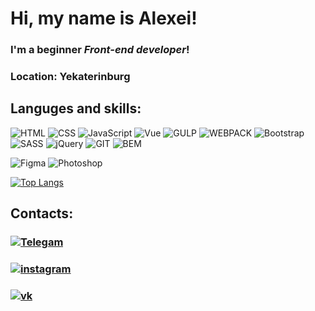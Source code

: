 # Hi, my name is **Alexei**!

### I'm a beginner ***Front-end developer***!

### Location: **Yekaterinburg**
## Languges and skills:
![HTML](https://img.shields.io/badge/-HTML-000000?style=flat&logo=html5)
![CSS](https://img.shields.io/badge/-CSS-000000?style=flat&logo=css3)
![JavaScript](https://img.shields.io/badge/-JavaScript-000000?style=flat&logo=JavaScript)
![Vue](https://img.shields.io/badge/-Vue-000000?style=flat&logo=VUE)
![GULP](https://img.shields.io/badge/-GULP-000000?style=flat&logo=gulp)
![WEBPACK](https://img.shields.io/badge/-WEBPACK-000000?style=flat&logo=webpack)
![Bootstrap](https://img.shields.io/badge/-Bootstrap-000000?style=flat&logo=bootstrap)
![SASS](https://img.shields.io/badge/-SASS/SCSS-000000?style=flat&logo=sass)
![jQuery](https://img.shields.io/badge/-jQuery-000000?style=flat&logo=jquery)
![GIT](https://img.shields.io/badge/-GIT-000000?style=flat&logo=git)
![BEM](https://img.shields.io/badge/-BEM-000000?style=flat&logo=bem)
<!-- ![Ubuntu](https://img.shields.io/badge/-Ubuntu-000000?style=flat&logo=ubuntu) -->
![Figma](https://img.shields.io/badge/-Figma-000000?style=flat&logo=figma)
![Photoshop](https://img.shields.io/badge/-PS-000000?style=flat&logo=Adobe+Photoshop)

[![Top Langs](https://github-readme-stats.vercel.app/api/top-langs/?username=BercAlexei&theme=midnight-purple&layout=compact)](https://github.com/anuraghazra/github-readme-stats)

## Contacts:
### [![Telegam](https://img.shields.io/badge/-Telegram-000000?style=social&logo=telegram)](https://t.me/Alexei_710)
### [![instagram](https://img.shields.io/badge/-Instagram-000000?style=social&logo=instagram)](https://www.instagram.com/alexei_710/)
### [![vk](https://img.shields.io/badge/-VK-000000?style=social&logo=vk)](https://vk.com/alexei_710)



